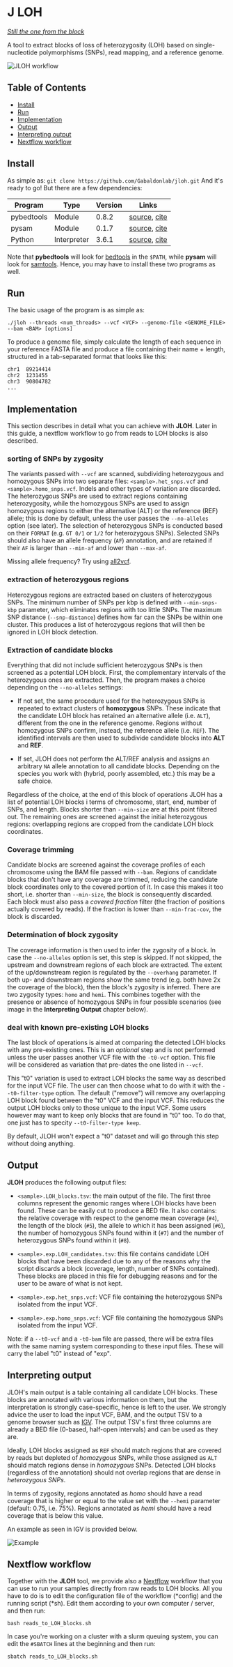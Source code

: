   # J LOH

*[Still the one from the block](https://www.youtube.com/watch?v=dly6p4Fu5TE)*

A tool to extract blocks of loss of heterozygosity (LOH) based on single-nucleotide polymorphisms (SNPs), read mapping, and a reference genome.

![JLOH workflow](images/j_loh.png)

## Table of Contents

- [Install](#Install)
- [Run](#Run)
- [Implementation](#Implementation)
- [Output](#Output)
- [Interpreting output](#InterpretingOutput)
- [Nextflow workflow](#NextflowWorkflow)

## Install

As simple as: `git clone https://github.com/Gabaldonlab/jloh.git`
And it's ready to go! But there are a few dependencies:

| Program     | Type        | Version | Links      |
|-------------|-------------|---------|------------|
| pybedtools  | Module      | 0.8.2   | [source](https://daler.github.io/pybedtools/main.html), [cite](https://doi.org/10.1093/bioinformatics/btr539) |
| pysam       | Module      | 0.1.7   | [source](https://pypi.org/project/pysam/), [cite](https://github.com/pysam-developers/pysam) |
| Python      | Interpreter | 3.6.1   | [source](https://www.python.org/downloads/release/python-397/), [cite](http://citebay.com/how-to-cite/python/) |

Note that **pybedtools** will look for [bedtools](https://bedtools.readthedocs.io/en/latest/) in the `$PATH`, while **pysam** will look for [samtools](http://www.htslib.org/). Hence, you may have to install these two programs as well.  

## Run

The basic usage of the program is as simple as:

```
./jloh --threads <num_threads> --vcf <VCF> --genome-file <GENOME_FILE> --bam <BAM> [options]
```

To produce a genome file, simply calculate the length of each sequence in your reference FASTA file and produce a file containing their name + length, structured in a tab-separated format that looks like this:

```
chr1  89214414
chr2  1231455
chr3  90804782
...
```

## Implementation

This section describes in detail what you can achieve with **JLOH**. Later in this guide, a nextflow workflow to go from reads to LOH blocks is also described.

### sorting of SNPs by zygosity

The variants passed with `--vcf` are scanned, subdividing heterozygous and homozygous SNPs into two separate files: `<sample>.het_snps.vcf` and `<sample>.homo_snps.vcf`. Indels and other types of variation are discarded. The heterozygous SNPs are used to extract regions containing heterozygosity, while the homozygous SNPs are used to assign homozygous regions to either the alternative (ALT) or the reference (REF) allele; this is done by default, unless the user passes the `--no-alleles` option (see later). The selection of heterozygous SNPs is conducted based on their `FORMAT` (e.g. `GT 0/1` or `1/2` for heterozygous SNPs). Selected SNPs should also have an allele frequency (`AF`) annotation, and are retained if their `AF` is larger than `--min-af` and lower than `--max-af`.

Missing allele frequency? Try using [all2vcf](https://github.com/MatteoSchiavinato/all2vcf).

### extraction of heterozygous regions

Heterozygous regions are extracted based on clusters of heterozygous SNPs. The minimum number of SNPs per kbp is defined with `--min-snps-kbp` parameter, which eliminates regions with too little SNPs. The maximum SNP distance (`--snp-distance`) defines how far can the SNPs be within one cluster. This produces a list of heterozygous regions that will then be ignored in LOH block detection.

### Extraction of candidate blocks

Everything that did not include sufficient heterozygous SNPs is then screened as a potential LOH block. First, the complementary intervals of the heterozygous ones are extracted. Then, the program makes a choice depending on the `--no-alleles` settings:

- If not set, the same procedure used for the heterozygous SNPs is repeated to extract clusters of **homozygous** SNPs. These indicate that the candidate LOH block has retained an alternative allele (i.e. `ALT`), different from the one in the reference genome. Regions without homozygous SNPs confirm, instead, the reference allele (i.e. `REF`). The identified intervals are then used to subdivide candidate blocks into **ALT** and **REF**.

- If set, JLOH does not perform the ALT/REF analysis and assigns an arbitrary `NA` allele annotation to all candidate blocks. Depending on the species you work with (hybrid, poorly assembled, etc.) this may be a safe choice.

Regardless of the choice, at the end of this block of operations JLOH has a list of potential LOH blocks i terms of chromosome, start, end, number of SNPs, and length. Blocks shorter than `--min-size` are at this point filtered out. The remaining ones are screened against the initial heterozygous regions: overlapping regions are cropped from the candidate LOH block coordinates.

### Coverage trimming

Candidate blocks are screened against the coverage profiles of each chromosome using the BAM file passed with `--bam`. Regions of candidate blocks that don't have any coverage are trimmed, reducing the candidate block coordinates only to the covered portion of it. In case this makes it too short, i.e. shorter than `--min-size`, the block is consequently discarded. Each block must also pass a *covered fraction* filter (the fraction of positions actually covered by reads). If the fraction is lower than `--min-frac-cov`, the block is discarded.

### Determination of block zygosity

The coverage information is then used to infer the zygosity of a block. In case the `--no-alleles` option is set, this step is skipped. If not skipped, the upstream and downstream regions of each block are extracted. The extent of the up/downstream region is regulated by the `--overhang` parameter. If both up- and downstream regions show the same trend (e.g. both have 2x the coverage of the block), then the block's zygosity is inferred. There are two zygosity types: `homo` and `hemi`. This combines together with the presence or absence of homozygous SNPs in four possible scenarios (see image in the **Interpreting Output** chapter below).


### deal with known pre-existing LOH blocks

The last block of operations is aimed at comparing the detected LOH blocks with any pre-existing ones. This is an *optional* step and is not performed unless the user passes another VCF file with the `-t0-vcf` option. This file will be considered as variation that pre-dates the one listed in `--vcf`.

This "t0" variation is used to extract LOH blocks the same way as described for the input VCF file. The user can then choose what to do with it with the `--t0-filter-type` option. The default ("remove") will remove any overlapping LOH block found between the "t0" VCF and the input VCF. This reduces the output LOH blocks only to those unique to the input VCF. Some users however may want to keep only blocks that are found in "t0" too. To do that, one just has to specity `--t0-filter-type keep`.

By default, JLOH won't expect a "t0" dataset and will go through this step without doing anything.

## Output

**JLOH** produces the following output files:

- `<sample>.LOH_blocks.tsv`: the main output of the file. The first three columns represent the genomic ranges where LOH blocks have been found. These can be easily cut to produce a BED file. It also contains: the relative coverage with respect to the genome mean coverage (`#4`), the length of the block (`#5`), the allele to which it has been assigned (`#6`), the number of homozygous SNPs found within it (`#7`) and the number of heterozygous SNPs found within it (`#8`).

- `<sample>.exp.LOH_candidates.tsv`: this file contains candidate LOH blocks that have been discarded due to any of the reasons why the script discards a block (coverage, length, number of SNPs contained). These blocks are placed in this file for debugging reasons and for the user to be aware of what is not kept.

- `<sample>.exp.het_snps.vcf`: VCF file containing the heterozygous SNPs isolated from the input VCF.

- `<sample>.exp.homo_snps.vcf`: VCF file containing the homozygous SNPs isolated from the input VCF.

Note: if a `--t0-vcf` and a `-t0-bam` file are passed, there will be extra files with the same naming system corresponding to these input files. These will carry the label "t0" instead of "exp".

## Interpreting output

JLOH's main output is a table containing all candidate LOH blocks. These blocks are annotated with various information on them, but the interpretation is strongly case-specific, hence is left to the user. We strongly advice the user to load the input VCF, BAM, and the output TSV to a genome browser such as [IGV](https://software.broadinstitute.org/software/igv/). The output TSV's first three columns are already a BED file (0-based, half-open intervals) and can be used as they are.

Ideally, LOH blocks assigned as `REF` should match regions that are covered by reads but depleted of *homozygous* SNPs, while those assigned as `ALT` should match regions dense in *homozygous* SNPs. Detected LOH blocks (regardless of the annotation) should not overlap regions that are dense in *heterozygous SNPs*.

In terms of zygosity, regions annotated as *homo* should have a read coverage that is higher or equal to the value set with the `--hemi` parameter (default: 0.75, i.e. 75%). Regions annotated as *hemi* should have a read coverage that is below this value.

An example as seen in IGV is provided below.  

![Example](images/example.png)

## Nextflow workflow

Together with the **JLOH** tool, we provide also a [Nextflow](http://nextflow.io/) workflow that you can use to run your samples directly from raw reads to LOH blocks. All you have to do is to edit the configuration file of the workflow (\*config) and the running script (\*sh). Edit them according to your own computer / server, and then run:

`bash reads_to_LOH_blocks.sh`

In case you're working on a cluster with a slurm queuing system, you can edit the `#SBATCH` lines at the beginning and then run:

`sbatch reads_to_LOH_blocks.sh`
